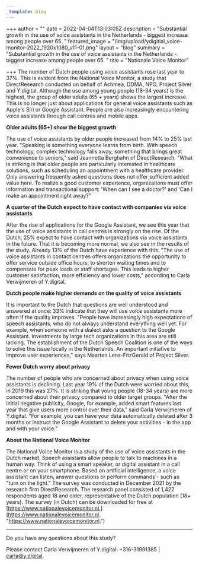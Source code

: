 ```yaml
---
_template: blog
---
```


+++
author = ""
date = 2022-04-04T13:03:05Z
description = "Substantial growth in the use of voice assistants in the Netherlands - biggest increase among people over 65. "
featured_image = "/img/upload/ydigitial_voice-monitor-2022_1920x1080_v11-01.png"
layout = "blog"
summary = "Substantial growth in the use of voice assistants in the Netherlands - biggest increase among people over 65. "
title = "Nationale Voice Monitor"

+++
The number of Dutch people using voice assistants rose last year to 37%. This is evident from the National Voice Monitor, a study that DirectResearch conducted on behalf of Achmea, DDMA, NPO, Project Silver and Y.digital. Although the use among young people (18-34 years) is the highest, the group of older adults (65 + years) shows the largest increase. This is no longer just about applications for general voice assistants such as Apple's Siri or Google Assistant. People are also increasingly encountering voice assistants through call centres and mobile apps.

**Older adults (65+) show the biggest growth**

The use of voice assistants by older people increased from 14% to 25% last year. "Speaking is something everyone learns from birth. With speech technology, complex technology falls away, something that brings great convenience to seniors," said Jeannetta Berghahn of DirectResearch. "What is striking is that older people are particularly interested in healthcare solutions, such as scheduling an appointment with a healthcare provider. Only answering frequently asked questions does not offer sufficient added value here. To realize a good customer experience, organizations must offer information and transactional support: 'When can I see a doctor?' and 'Can I make an appointment right away?”

**A quarter of the Dutch expect to have contact with companies via voice assistants**

After the rise of applications for the Google Assistant, we see this year that the use of voice assistants in call centres is strongly on the rise. Of the Dutch, 25% expect to have contact with organizations via voice assistants in the future. That it is becoming more normal, we also see in the results of the study. Already 13% of the Dutch have experience with this. "The use of voice assistants in contact centres offers organizations the opportunity to offer service outside office hours, to shorten waiting times and to compensate for peak loads or staff shortages. This leads to higher customer satisfaction, more efficiency and lower costs," according to Carla Verwijmeren of Y.digital.

**Dutch people make higher demands on the quality of voice assistants**

It is important to the Dutch that questions are well understood and answered at once: 33% indicate that they will use voice assistants more often if the quality improves. "People have increasingly high expectations of speech assistants, who do not always understand everything well yet. For example, when someone with a dialect asks a question to the Google Assistant. Investments by large tech organizations in this area are still lacking. The establishment of the Dutch Speech Coalition is one of the ways to solve this issue locally in the Netherlands. An important initiative to improve user experiences," says Maarten Lens-FitzGerald of Project Silver.

**Fewer Dutch worry about privacy**

The number of people who are concerned about privacy when using voice assistants is declining. Last year 19% of the Dutch were worried about this, in 2019 this was 27%. It is striking that young people (18-34 years) are more concerned about their privacy compared to older target groups. "After the initial negative publicity, Google, for example, added smart features last year that give users more control over their data," said Carla Verwijmeren of Y.digital. "For example, you can have your data automatically deleted after 3 months or instruct the Google Assistant to delete your activities - in the app and with your voice."

**About the National Voice Monitor**

The National Voice Monitor is a study of the use of voice assistants in the Dutch market. Speech assistants allow people to talk to machines in a human way. Think of using a smart speaker, or digital assistant in a call centre or on your smartphone. Based on artificial intelligence, a voice assistant can listen, answer questions or perform commands - such as "turn on the light." The survey was conducted in December 2021 by the research firm DirectResearch. The research panel consisted of 1,422 respondents aged 18 and older, representative of the Dutch population (18+ years). The survey (in Dutch) can be downloaded for free at [https://www.nationalevoicemonitor.nl.](https://www.nationalevoicemonitor.nl. "https://www.nationalevoicemonitor.nl.")

______________________________________________________________________________

Do you have any questions about this study?

Please contact Carla Verwijmeren of Y.digital: +316-31991385 | carla@y.digital.
